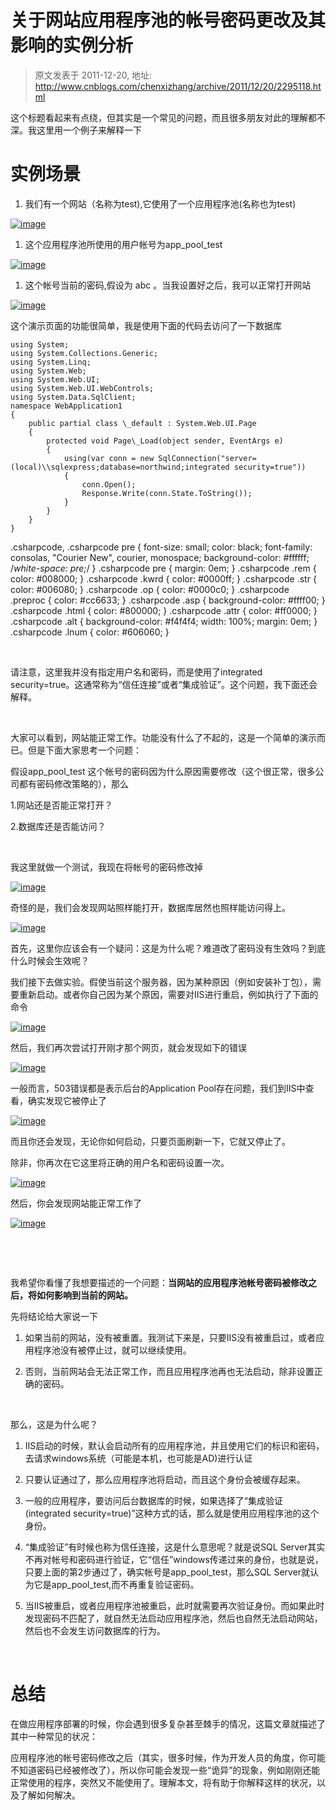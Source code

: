 # 关于网站应用程序池的帐号密码更改及其影响的实例分析 
> 原文发表于 2011-12-20, 地址: http://www.cnblogs.com/chenxizhang/archive/2011/12/20/2295118.html 


这个标题看起来有点绕，但其实是一个常见的问题，而且很多朋友对此的理解都不深。我这里用一个例子来解释一下

 实例场景
====

 1. 我们有一个网站（名称为test),它使用了一个应用程序池(名称也为test)

 [![image](http://images.cnblogs.com/cnblogs_com/chenxizhang/201112/201112202030488716.png "image")](http://images.cnblogs.com/cnblogs_com/chenxizhang/201112/201112202030464929.png)

 1. 这个应用程序池所使用的用户帐号为app\_pool\_test

 [![image](http://images.cnblogs.com/cnblogs_com/chenxizhang/201112/201112202030545199.png "image")](http://images.cnblogs.com/cnblogs_com/chenxizhang/201112/201112202030507278.png)

 1. 这个帐号当前的密码,假设为 abc 。当我设置好之后，我可以正常打开网站

 [![image](http://images.cnblogs.com/cnblogs_com/chenxizhang/201112/201112202030561526.png "image")](http://images.cnblogs.com/cnblogs_com/chenxizhang/201112/201112202030559475.png)

 这个演示页面的功能很简单，我是使用下面的代码去访问了一下数据库


```
using System;
using System.Collections.Generic;
using System.Linq;
using System.Web;
using System.Web.UI;
using System.Web.UI.WebControls;
using System.Data.SqlClient;
namespace WebApplication1
{
    public partial class \_default : System.Web.UI.Page
    {
        protected void Page\_Load(object sender, EventArgs e)
        {
            using(var conn = new SqlConnection("server=(local)\\sqlexpress;database=northwind;integrated security=true"))
            {
                conn.Open();
                Response.Write(conn.State.ToString());
            }
        }
    }
}
```

.csharpcode, .csharpcode pre
{
 font-size: small;
 color: black;
 font-family: consolas, "Courier New", courier, monospace;
 background-color: #ffffff;
 /*white-space: pre;*/
}
.csharpcode pre { margin: 0em; }
.csharpcode .rem { color: #008000; }
.csharpcode .kwrd { color: #0000ff; }
.csharpcode .str { color: #006080; }
.csharpcode .op { color: #0000c0; }
.csharpcode .preproc { color: #cc6633; }
.csharpcode .asp { background-color: #ffff00; }
.csharpcode .html { color: #800000; }
.csharpcode .attr { color: #ff0000; }
.csharpcode .alt 
{
 background-color: #f4f4f4;
 width: 100%;
 margin: 0em;
}
.csharpcode .lnum { color: #606060; }

 


请注意，这里我并没有指定用户名和密码，而是使用了integrated security=true。这通常称为“信任连接”或者“集成验证”。这个问题，我下面还会解释。


 


大家可以看到，网站能正常工作。功能没有什么了不起的，这是一个简单的演示而已。但是下面大家思考一个问题：


假设app\_pool\_test 这个帐号的密码因为什么原因需要修改（这个很正常，很多公司都有密码修改策略的），那么


1.网站还是否能正常打开？


2.数据库还是否能访问？


 


我这里就做一个测试，我现在将帐号的密码修改掉


[![image](http://images.cnblogs.com/cnblogs_com/chenxizhang/201112/201112202030592380.png "image")](http://images.cnblogs.com/cnblogs_com/chenxizhang/201112/201112202030586675.png)


奇怪的是，我们会发现网站照样能打开，数据库居然也照样能访问得上。


[![image](http://images.cnblogs.com/cnblogs_com/chenxizhang/201112/201112202031017038.png "image")](http://images.cnblogs.com/cnblogs_com/chenxizhang/201112/201112202031006382.png)


首先，这里你应该会有一个疑问：这是为什么呢？难道改了密码没有生效吗？到底什么时候会生效呢？


我们接下去做实验。假使当前这个服务器，因为某种原因（例如安装补丁包），需要重新启动。或者你自己因为某个原因，需要对IIS进行重启，例如执行了下面的命令


[![image](http://images.cnblogs.com/cnblogs_com/chenxizhang/201112/201112202031041828.png "image")](http://images.cnblogs.com/cnblogs_com/chenxizhang/201112/201112202031038108.png)


然后，我们再次尝试打开刚才那个网页，就会发现如下的错误


[![image](http://images.cnblogs.com/cnblogs_com/chenxizhang/201112/201112202031073554.png "image")](http://images.cnblogs.com/cnblogs_com/chenxizhang/201112/201112202031067566.png)


一般而言，503错误都是表示后台的Application Pool存在问题，我们到IIS中查看，确实发现它被停止了


[![image](http://images.cnblogs.com/cnblogs_com/chenxizhang/201112/201112202031105487.png "image")](http://images.cnblogs.com/cnblogs_com/chenxizhang/201112/201112202031097830.png)


而且你还会发现，无论你如何启动，只要页面刷新一下，它就又停止了。


除非，你再次在它这里将正确的用户名和密码设置一次。


[![image](http://images.cnblogs.com/cnblogs_com/chenxizhang/201112/201112202031148915.png "image")](http://images.cnblogs.com/cnblogs_com/chenxizhang/201112/201112202031128227.png)


然后，你会发现网站能正常工作了


[![image](http://images.cnblogs.com/cnblogs_com/chenxizhang/201112/201112202031169462.png "image")](http://images.cnblogs.com/cnblogs_com/chenxizhang/201112/201112202031157934.png)


 


 


我希望你看懂了我想要描述的一个问题：**当网站的应用程序池帐号密码被修改之后，将如何影响到当前的网站。**


先将结论给大家说一下


1. 如果当前的网站，没有被重置。我测试下来是，只要IIS没有被重启过，或者应用程序池没有被停止过，就可以继续使用。


2. 否则，当前网站会无法正常工作，而且应用程序池再也无法启动，除非设置正确的密码。


 


那么，这是为什么呢？


1. IIS启动的时候，默认会启动所有的应用程序池，并且使用它们的标识和密码，去请求windows系统（可能是本机，也可能是AD)进行认证


2. 只要认证通过了，那么应用程序池将启动，而且这个身份会被缓存起来。


3. 一般的应用程序，要访问后台数据库的时候，如果选择了“集成验证(integrated security=true)”这种方式的话，那么就是使用应用程序池的这个身份。


4. “集成验证”有时候也称为信任连接，这是什么意思呢？就是说SQL Server其实不再对帐号和密码进行验证，它“信任”windows传递过来的身份，也就是说，只要上面的第2步通过了，确实帐号是app\_pool\_test，那么SQL Server就认为它是app\_pool\_test,而不再重复验证密码。


5. 当IIS被重启，或者应用程序池被重启，此时就需要再次验证身份。而如果此时发现密码不匹配了，就自然无法启动应用程序池，然后也自然无法启动网站，然后也不会发生访问数据库的行为。


 


总结
==


在做应用程序部署的时候，你会遇到很多复杂甚至棘手的情况，这篇文章就描述了其中一种常见的状况：


应用程序池的帐号密码修改之后（其实，很多时候，作为开发人员的角度，你可能不知道密码已经被修改了），所以你可能会发现一些“诡异”的现象，例如刚刚还能正常使用的程序，突然又不能使用了。理解本文，将有助于你解释这样的状况，以及了解如何解决。

